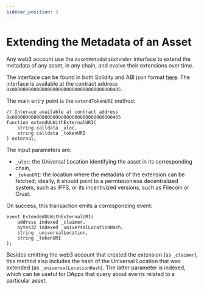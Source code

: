 ```yaml
---
sidebar_position: 3
---
```

# Extending the Metadata of an Asset

Any web3 account use the `AssetMetadataExtender` interface to extend the metadata of any asset, in any chain, and evolve their extensions over time.&#x20;

The interface can be found in both Solidity and ABI json format [here](https://github.com/freeverseio/laos/tree/main/ownership-chain/precompile/asset-metadata-extender/contracts).  The interface is available at the contract address `0x0000000000000000000000000000000000000405.`

The main entry point is the `extendTokenURI` method:

```solidity
// Interace available at contract address 0x0000000000000000000000000000000000000405
function extendULWithExternalURI(
    string calldata _uloc,
    string calldata _tokenURI
) external;
```

The input parameters are:

* `_uloc`: the Universal Location identifying the asset in its corresponding chain,
* `_tokenURI`: the location where the metadata of the extension can be fetched; ideally, it should point to a permissionless decentralized system, such as IPFS, or its incentivized versions, such as Filecoin or Crust.

On success, this transaction emits a corresponding event:

```solidity
event ExtendedULWithExternalURI(
    address indexed _claimer,
    bytes32 indexed _universalLocationHash,
    string _universalLocation,
    string _tokenURI
);
```

Besides emitting the web3 account that created the extension (as `_claimer`), this method also includes the hash of the Universal Location that was extended (as `_universalLocationHash`). The latter parameter is indexed, which can be useful for DApps that query about events related to a particular asset.
